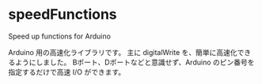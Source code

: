 # speedFunctions
Speed up functions for Arduino

Arduino 用の高速化ライブラリです。
主に digitalWrite を、簡単に高速化できるようにしました。
Bポート、Dポートなどと意識せず、Arduino のピン番号を指定するだけで高速 I/O ができます。
